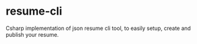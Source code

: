 # resume-cli

Csharp implementation of json resume cli tool, to easily setup, create and publish your resume.
